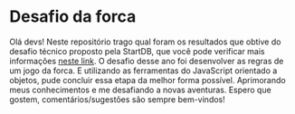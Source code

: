 # Desafio da forca

Olá devs! Neste repositório trago qual foram os resultados que obtive do desafio técnico proposto pela StartDB, que você pode verificar mais informações [neste link](https://github.com/dbserver/startdb-2022). O desafio desse ano foi desenvolver as regras de um jogo da forca. E utilizando as ferramentas do JavaScript orientado a objetos, pude concluir essa etapa da melhor forma possível. Aprimorando meus conhecimentos e me desafiando a novas aventuras. Espero que gostem, comentários/sugestões são sempre bem-vindos!

